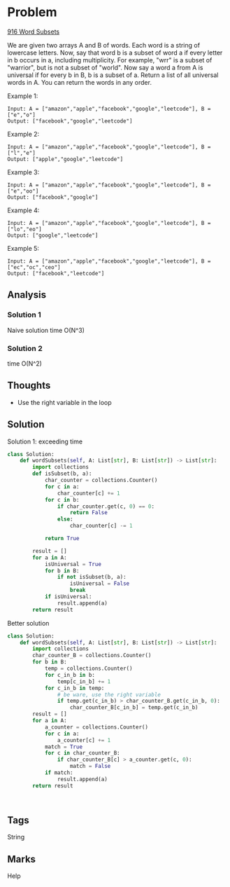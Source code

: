 # Problem
[916 Word Subsets](https://leetcode.com/problems/word-subsets/)

We are given two arrays A and B of words.  Each word is a string of lowercase letters.
Now, say that word b is a subset of word a if every letter in b occurs in a, including multiplicity.  For example, "wrr" is a subset of "warrior", but is not a subset of "world".
Now say a word a from A is universal if for every b in B, b is a subset of a. 
Return a list of all universal words in A.  You can return the words in any order.


Example 1:
```
Input: A = ["amazon","apple","facebook","google","leetcode"], B = ["e","o"]
Output: ["facebook","google","leetcode"]
```

Example 2:
```
Input: A = ["amazon","apple","facebook","google","leetcode"], B = ["l","e"]
Output: ["apple","google","leetcode"]
```

Example 3:
```
Input: A = ["amazon","apple","facebook","google","leetcode"], B = ["e","oo"]
Output: ["facebook","google"]
```

Example 4:
```
Input: A = ["amazon","apple","facebook","google","leetcode"], B = ["lo","eo"]
Output: ["google","leetcode"]
```

Example 5:
```
Input: A = ["amazon","apple","facebook","google","leetcode"], B = ["ec","oc","ceo"]
Output: ["facebook","leetcode"]
```
## Analysis
### Solution 1
Naive solution time O(N^3)

### Solution 2
time O(N^2)

## Thoughts
* Use the right variable in the loop


## Solution
Solution 1: exceeding time
```python
class Solution:
    def wordSubsets(self, A: List[str], B: List[str]) -> List[str]:
        import collections
        def isSubset(b, a):
            char_counter = collections.Counter()
            for c in a:
                char_counter[c] += 1
            for c in b:
                if char_counter.get(c, 0) == 0:
                    return False
                else:
                    char_counter[c] -= 1

            return True

        result = []
        for a in A:
            isUniversal = True
            for b in B:
                if not isSubset(b, a):
                    isUniversal = False
                    break
            if isUniversal:
                result.append(a)
        return result

```

Better solution
```python
class Solution:
    def wordSubsets(self, A: List[str], B: List[str]) -> List[str]:
        import collections
        char_counter_B = collections.Counter()
        for b in B:
            temp = collections.Counter()
            for c_in_b in b:
                temp[c_in_b] += 1
            for c_in_b in temp:
                # be ware, use the right variable 
                if temp.get(c_in_b) > char_counter_B.get(c_in_b, 0):
                    char_counter_B[c_in_b] = temp.get(c_in_b)
        result = []
        for a in A:
            a_counter = collections.Counter()
            for c in a:
                a_counter[c] += 1
            match = True
            for c in char_counter_B:
                if char_counter_B[c] > a_counter.get(c, 0):
                    match = False
            if match:
                result.append(a)
        return result

    
```

## Tags
String

## Marks
Help

[comment]: <timestamp:2019-05-04>
